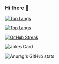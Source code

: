 ### Hi there 👋

<!-- Markdown -->

[![Top Langs](https://github-readme-stats.vercel.app/api/top-langs/?username=nelh)](https://github.com/anuraghazra/github-readme-stats)

[![Top Langs](https://github-readme-stats.vercel.app/api/top-langs/?username=nelh&layout=pie)](https://github.com/anuraghazra/github-readme-stats)

[![GitHub Streak](https://github-readme-streak-stats.herokuapp.com/?user=nelh)](https://git.io/streak-stats)

![Jokes Card](https://readme-jokes.vercel.app/api)

![Anurag's GitHub stats](https://github-readme-stats.vercel.app/api?username=nelh&show_icons=true&theme=transparent)
